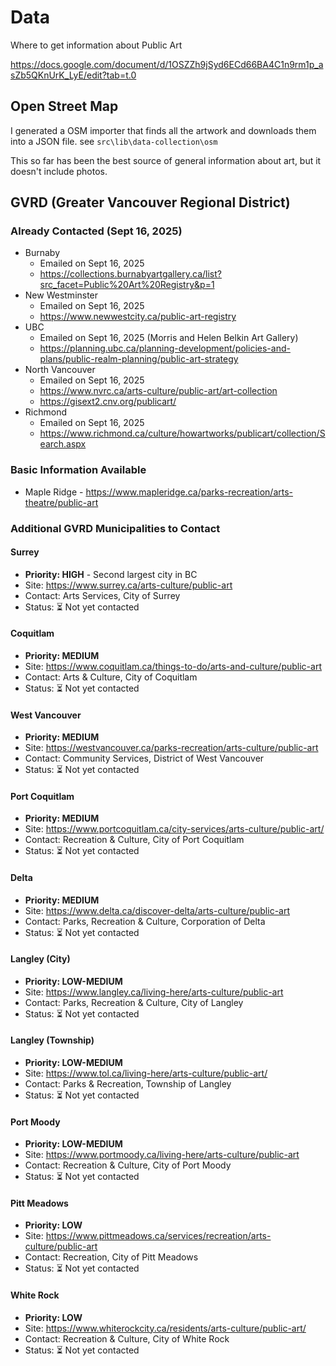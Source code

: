 # Data

Where to get information about Public Art

https://docs.google.com/document/d/1OSZZh9jSyd6ECd66BA4C1n9rm1p_asZb5QKnUrK_LyE/edit?tab=t.0

## Open Street Map

I generated a OSM importer that finds all the artwork and downloads them into a JSON file. see `src\lib\data-collection\osm`

This so far has been the best source of general information about art, but it doesn't include photos.

## GVRD (Greater Vancouver Regional District)

### Already Contacted (Sept 16, 2025)

- Burnaby
  - Emailed on Sept 16, 2025
  - https://collections.burnabyartgallery.ca/list?src_facet=Public%20Art%20Registry&p=1
- New Westminster
  - Emailed on Sept 16, 2025
  - https://www.newwestcity.ca/public-art-registry
- UBC
  - Emailed on Sept 16, 2025 (Morris and Helen Belkin Art Gallery)
  - https://planning.ubc.ca/planning-development/policies-and-plans/public-realm-planning/public-art-strategy
- North Vancouver
  - Emailed on Sept 16, 2025
  - https://www.nvrc.ca/arts-culture/public-art/art-collection
  - https://gisext2.cnv.org/publicart/
- Richmond
  - Emailed on Sept 16, 2025
  - https://www.richmond.ca/culture/howartworks/publicart/collection/Search.aspx

### Basic Information Available

- Maple Ridge - https://www.mapleridge.ca/parks-recreation/arts-theatre/public-art

### Additional GVRD Municipalities to Contact

#### Surrey

- **Priority: HIGH** - Second largest city in BC
- Site: https://www.surrey.ca/arts-culture/public-art
- Contact: Arts Services, City of Surrey
- Status: ⏳ Not yet contacted

#### Coquitlam

- **Priority: MEDIUM**
- Site: https://www.coquitlam.ca/things-to-do/arts-and-culture/public-art
- Contact: Arts & Culture, City of Coquitlam
- Status: ⏳ Not yet contacted

#### West Vancouver

- **Priority: MEDIUM**
- Site: https://westvancouver.ca/parks-recreation/arts-culture/public-art
- Contact: Community Services, District of West Vancouver
- Status: ⏳ Not yet contacted

#### Port Coquitlam

- **Priority: MEDIUM**
- Site: https://www.portcoquitlam.ca/city-services/arts-culture/public-art/
- Contact: Recreation & Culture, City of Port Coquitlam
- Status: ⏳ Not yet contacted

#### Delta

- **Priority: MEDIUM**
- Site: https://www.delta.ca/discover-delta/arts-culture/public-art
- Contact: Parks, Recreation & Culture, Corporation of Delta
- Status: ⏳ Not yet contacted

#### Langley (City)

- **Priority: LOW-MEDIUM**
- Site: https://www.langley.ca/living-here/arts-culture/public-art
- Contact: Parks, Recreation & Culture, City of Langley
- Status: ⏳ Not yet contacted

#### Langley (Township)

- **Priority: LOW-MEDIUM**
- Site: https://www.tol.ca/living-here/arts-culture/public-art/
- Contact: Parks & Recreation, Township of Langley
- Status: ⏳ Not yet contacted

#### Port Moody

- **Priority: LOW-MEDIUM**
- Site: https://www.portmoody.ca/living-here/arts-culture/public-art
- Contact: Recreation & Culture, City of Port Moody
- Status: ⏳ Not yet contacted

#### Pitt Meadows

- **Priority: LOW**
- Site: https://www.pittmeadows.ca/services/recreation/arts-culture/public-art
- Contact: Recreation, City of Pitt Meadows
- Status: ⏳ Not yet contacted

#### White Rock

- **Priority: LOW**
- Site: https://www.whiterockcity.ca/residents/arts-culture/public-art/
- Contact: Recreation & Culture, City of White Rock
- Status: ⏳ Not yet contacted
